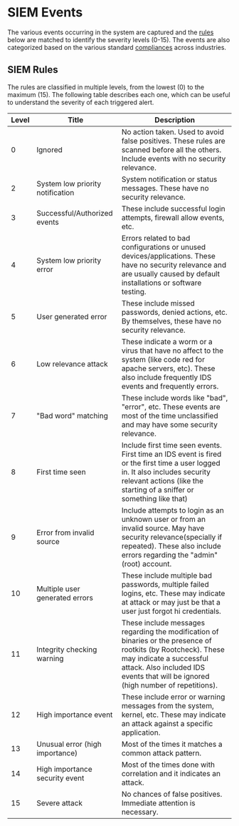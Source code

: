 # SIEM Events

The various events occurring in the system are captured and the [rules](#siem-rules) below are matched to identify the severity levels \(0-15\). The events are also categorized based on the various standard [compliances](#siem-compliance-types) across industries.

## SIEM Rules

The rules are classified in multiple levels, from the lowest (0) to the maximum (15). The following table describes each one, which can be useful to understand the severity of each triggered alert.

| Level | Title                            | Description                                                                                                                                                                                                                    |
|-------|----------------------------------|--------------------------------------------------------------------------------------------------------------------------------------------------------------------------------------------------------------------------------|
| 0     | Ignored                          | No action taken. Used to avoid false positives. These rules are scanned before all the others. Include events with no security relevance.                                                                                      |
| 2     | System low priority notification | System notification or status messages. These have no security relevance.                                                                                                                                                      |
| 3     | Successful/Authorized events     | These include successful login attempts, firewall allow events, etc.                                                                                                                                                           |
| 4     | System low priority error        | Errors related to bad configurations or unused devices/applications. These have no security relevance and are usually caused by default  installations or software testing.                                                    |
| 5     | User generated error             | These include missed passwords, denied actions, etc.  By themselves, these have no security relevance.                                                                                                                         |
| 6     | Low relevance attack             | These indicate a worm or a virus that have no affect to the  system (like code red for apache servers, etc). These also include frequently IDS events and frequently errors.                                                   |
| 7     | "Bad word" matching              | These include words like "bad", "error", etc.  These events are most of the time unclassified and may have some  security relevance.                                                                                           |
| 8     | First time seen                  | Include first time seen events. First time an IDS event is fired  or the first time a user logged in. It also includes security relevant actions (like the starting of a  sniffer or something like that)                      |
| 9     | Error from invalid source        | Include attempts to login as an unknown user or from an invalid source. May have security relevance(specially if repeated). These also include errors regarding the "admin" (root) account.                                    |
| 10    | Multiple user generated errors   | These include multiple bad passwords, multiple failed logins, etc. These may indicate at attack or may just be that a user just forgot  hi credentials.                                                                        |
| 11    | Integrity checking warning       | These include messages regarding the modification of binaries or  the presence of rootkits (by Rootcheck). These may indicate a successful attack. Also included IDS events that will be ignored (high number of repetitions). |
| 12    | High importance event            | These include error or warning messages from the system, kernel, etc. These may indicate an attack against a specific application.                                                                                             |
| 13    | Unusual error (high importance)  | Most of the times it matches a common attack pattern.                                                                                                                                                                          |
| 14    | High importance security event   | Most of the times done with correlation and it indicates an attack.                                                                                                                                                            |
| 15    | Severe attack                    | No chances of false positives. Immediate attention is necessary.                                                                                                                                                               |

